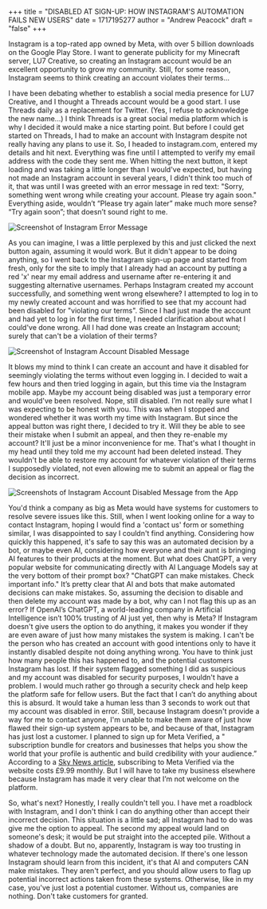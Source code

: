 +++
title = "DISABLED AT SIGN-UP: HOW INSTAGRAM'S AUTOMATION FAILS NEW USERS"
date = 1717195277
author = "Andrew Peacock"
draft = "false"
+++

Instagram is a top-rated app owned by Meta, with over 5 billion downloads on the Google Play Store. I want to generate publicity for my Minecraft server, LU7 Creative, so creating an Instagram account would be an excellent opportunity to grow my community. Still, for some reason, Instagram seems to think creating an account violates their terms…

I have been debating whether to establish a social media presence for LU7 Creative, and I thought a Threads account would be a good start. I use Threads daily as a replacement for Twitter. (Yes, I refuse to acknowledge the new name...) I think Threads is a great social media platform which is why I decided it would make a nice starting point. But before I could get started on Threads, I had to make an account with Instagram despite not really having any plans to use it. So, I headed to instagram.com, entered my details and hit next. Everything was fine until I attempted to verify my email address with the code they sent me. When hitting the next button, it kept loading and was taking a little longer than I would've expected, but having not made an Instagram account in several years, I didn't think too much of it, that was until I was greeted with an error message in red text: "Sorry, something went wrong while creating your account. Please try again soon." Everything aside, wouldn’t “Please try again later” make much more sense? “Try again soon”; that doesn’t sound right to me.

![Screenshot of Instagram Error Message](/images/sorrysomethingwentwronginstagram.png#center)

As you can imagine, I was a little perplexed by this and just clicked the next button again, assuming it would work. But it didn't appear to be doing anything, so I went back to the Instagram sign-up page and started from fresh, only for the site to imply that I already had an account by putting a red 'x' near my email address and username after re-entering it and suggesting alternative usernames. Perhaps Instagram created my account successfully, and something went wrong elsewhere? I attempted to log in to my newly created account and was horrified to see that my account had been disabled for "violating our terms". Since I had just made the account and had yet to log in for the first time, I needed clarification about what I could've done wrong. All I had done was create an Instagram account; surely that can't be a violation of their terms?

![Screenshot of Instagram Account Disabled Message](/images/instagramdisabledaccount.png#center)

It blows my mind to think I can create an account and have it disabled for seemingly violating the terms without even logging in. I decided to wait a few hours and then tried logging in again, but this time via the Instagram mobile app. Maybe my account being disabled was just a temporary error and would've been resolved. Nope, still disabled. I’m not really sure what I was expecting to be honest with you. This was when I stopped and wondered whether it was worth my time with Instagram. But since the appeal button was right there, I decided to try it. Will they be able to see their mistake when I submit an appeal, and then they re-enable my account? It'll just be a minor inconvenience for me. That's what I thought in my head until they told me my account had been deleted instead. They wouldn't be able to restore my account for whatever violation of their terms I supposedly violated, not even allowing me to submit an appeal or flag the decision as incorrect.

![Screenshots of Instagram Account Disabled Message from the App](/images/instagramscreenshots.png#center)

You'd think a company as big as Meta would have systems for customers to resolve severe issues like this. Still, when I went looking online for a way to contact Instagram, hoping I would find a 'contact us' form or something similar, I was disappointed to say I couldn't find anything. Considering how quickly this happened, it's safe to say this was an automated decision by a bot, or maybe even AI, considering how everyone and their aunt is bringing AI features to their products at the moment. But what does ChatGPT, a very popular website for communicating directly with AI Language Models say at the very bottom of their prompt box? "ChatGPT can make mistakes. Check important info." It’s pretty clear that AI and bots that make automated decisions can make mistakes. So, assuming the decision to disable and then delete my account was made by a bot, why can I not flag this up as an error? If OpenAI’s ChatGPT, a world-leading company in Artificial Intelligence isn’t 100% trusting of AI just yet, then why is Meta? If Instagram doesn't give users the option to do anything, it makes you wonder if they are even aware of just how many mistakes the system is making. I can't be the person who has created an account with good intentions only to have it instantly disabled despite not doing anything wrong. You have to think just how many people this has happened to, and the potential customers Instagram has lost. If their system flagged something I did as suspicious and my account was disabled for security purposes, I wouldn't have a problem. I would much rather go through a security check and help keep the platform safe for fellow users. But the fact that I can’t do anything about this is absurd. It would take a human less than 3 seconds to work out that my account was disabled in error. Still, because Instagram doesn't provide a way for me to contact anyone, I'm unable to make them aware of just how flawed their sign-up system appears to be, and because of that, Instagram has just lost a customer. I planned to sign up for Meta Verified, a " subscription bundle for creators and businesses that helps you show the world that your profile is authentic and build credibility with your audience.” According to a [Sky News article](https://news.sky.com/story/meta-verified-facebook-and-instagram-launches-paid-service-in-the-uk-12882286#:~:text=The%20verified%20service%20will%20be,it%20becomes%20available%20to%20them.), subscribing to Meta Verified via the website costs £9.99 monthly. But I will have to take my business elsewhere because Instagram has made it very clear that I’m not welcome on the platform. 

So, what's next? Honestly, I really couldn't tell you. I have met a roadblock with Instagram, and I don't think I can do anything other than accept their incorrect decision. This situation is a little sad; all Instagram had to do was give me the option to appeal. The second my appeal would land on someone's desk; it would be put straight into the accepted pile. Without a shadow of a doubt. But no, apparently, Instagram is way too trusting in whatever technology made the automated decision. If there's one lesson Instagram should learn from this incident, it's that AI and computers CAN make mistakes. They aren't perfect, and you should allow users to flag up potential incorrect actions taken from these systems. Otherwise, like in my case, you've just lost a potential customer. Without us, companies are nothing. Don't take customers for granted.
